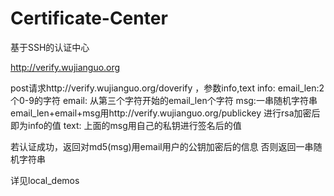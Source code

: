 Certificate-Center
==================

基于SSH的认证中心

http://verify.wujianguo.org

post请求http://verify.wujianguo.org/doverify ，参数info,text
info:
      email_len:2个0-9的字符
      email: 从第三个字符开始的email_len个字符
      msg:一串随机字符串
      email_len+email+msg用http://verify.wujianguo.org/publickey 进行rsa加密后即为info的值
text:
      上面的msg用自己的私钥进行签名后的值

若认证成功，返回对md5(msg)用email用户的公钥加密后的信息
否则返回一串随机字符串

详见local_demos
